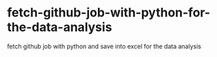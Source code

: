 # fetch-github-job-with-python-for-the-data-analysis
fetch github job with python and save into excel for the data analysis

